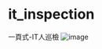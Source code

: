 # it_inspection
一頁式-IT人巡檢
![image](https://github.com/user-attachments/assets/7bad9af0-e742-4767-813e-4bcd8264bfef)
